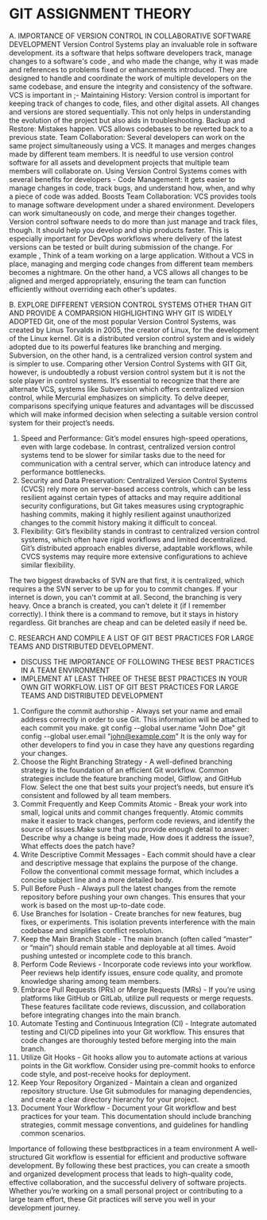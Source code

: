 # GIT ASSIGNMENT THEORY

A. IMPORTANCE OF VERSION CONTROL IN COLLABORATIVE SOFTWARE DEVELOPMENT
Version Control Systems play an invaluable role in software development.
its a software that helps software developers track, manage changes to a software's code , and who made the change, why it was made and references to problems fixed or enhancements introduced.
They are designed to handle and coordinate the work of multiple developers on the same codebase, and ensure the integrity and consistency of the software.
VCS is important in ;-
Maintaining History: Version control is important for keeping track of changes to code, files, and other digital assets. All changes and versions are stored sequentially. This not only helps in understanding the evolution of the project but also aids in troubleshooting.
Backup and Restore: Mistakes happen. VCS allows codebases to be reverted back to a previous state.
Team Collaboration: Several developers can work on the same project simultaneously using a VCS. It manages and merges changes made by different team members. It is needful to use version control software for all assets and development projects that multiple team members will collaborate on.
Using Version Control Systems comes with several benefits for developers -
Code Management: It gets easier to manage changes in code, track bugs, and understand how, when, and why a piece of code was added.
Boosts Team Collaboration: VCS provides tools to manage software development under a shared environment. Developers can work simultaneously on code, and merge their changes together.
Version control software needs to do more than just manage and track files, though. It should help you develop and ship products faster. This is especially important for DevOps workflows where delivery of the latest versions can be tested or built during submission of the change.
For example , Think of a team working on a large application. Without a VCS in place, managing and merging code changes from different team members becomes a nightmare. On the other hand, a VCS allows all changes to be aligned and merged appropriately, ensuring the team can function efficiently without overriding each other's updates.

B. EXPLORE DIFFERENT VERSION CONTROL SYSTEMS OTHER THAN GIT AND PROVIDE A COMPARSION HIGHLIGHTING WHY GIT IS WIDELY ADOPTED
Git, one of the most popular Version Control Systems, was created by Linus Torvalds in 2005, the creator of Linux, for the development of the Linux kernel.
Git is a distributed version control system and is widely adopted due to its powerful features like branching and merging. 
Subversion, on the other hand, is a centralized version control system and is simpler to use.
Comparing other Version Control Systems with GIT
Git, however, is undoubtedly a robust version control system but it is not the sole player in control systems. It’s essential to recognize that there are alternate VCS, systems like Subversion which offers centralized version control, while Mercurial emphasizes on simplicity. To delve deeper, comparisons specifying unique features and advantages will be discussed which will make informed decision when selecting a suitable version control system for their project’s needs.
1. Speed and Performance: Git’s model ensures high-speed operations, even with large codebase. In contrast, centralized version control systems tend to be slower for similar tasks due to the need for communication with a central server, which can introduce latency and performance bottlenecks.
2. Security and Data Preservation: Centralized Version Control Systems (CVCS) rely more on server-based access controls, which can be less resilient against certain types of attacks and may require additional security configurations, but Git takes measures using cryptographic hashing commits, making it highly resilient against unauthorized changes to the commit history making it difficult to conceal.
3. Flexibility: Git’s flexibility stands in contrast to centralized version control systems, which often have rigid workflows and limited decentralized. Git’s distributed approach enables diverse, adaptable workflows, while CVCS systems may require more extensive configurations to achieve similar flexibility.

The two biggest drawbacks of SVN are that first, it is centralized, which requires a the SVN server to be up for you to commit changes. If your internet is down, you can't commit at all. Second, the branching is very heavy. Once a branch is created, you can't delete it (if I remember correctly). I think there is a command to remove, but it stays in history regardless. Git branches are cheap and can be deleted easily if need be.



C. RESEARCH AND COMPILE A LIST OF GIT BEST PRACTICES FOR LARGE TEAMS AND DISTRIBUTED DEVELOPMENT.
- DISCUSS THE IMPORTANCE OF FOLLOWING THESE BEST PRACTICES IN A TEAM ENVIRONMENT
- IMPLEMENT AT LEAST THREE OF THESE BEST PRACTICES IN YOUR OWN GIT WORKFLOW.
LIST OF GIT BEST PRACTICES FOR LARGE TEAMS AND DISTRIBUTED DEVELOPMENT
1. Configure the commit authorship - Always set your name and email address correctly in order to use Git. This information will be attached to each commit you make.
git config --global user.name "John Doe"
git config --global user.email "john@example.com"
It is the only way for other developers to find you in case they have any questions regarding your changes.
2. Choose the Right Branching Strategy - A well-defined branching strategy is the foundation of an efficient Git workflow. Common strategies include the feature branching model, Gitflow, and GitHub Flow. Select the one that best suits your project’s needs, but ensure it’s consistent and followed by all team members.
3. Commit Frequently and Keep Commits Atomic - Break your work into small, logical units and commit changes frequently. Atomic commits make it easier to track changes, perform code reviews, and identify the source of issues.Make sure that you provide enough detail to answer: Describe why a change is being made, How does it address the issue?, What effects does the patch have?
4. Write Descriptive Commit Messages - Each commit should have a clear and descriptive message that explains the purpose of the change. Follow the conventional commit message format, which includes a concise subject line and a more detailed body.
5. Pull Before Push - Always pull the latest changes from the remote repository before pushing your own changes. This ensures that your work is based on the most up-to-date code.
6. Use Branches for Isolation - Create branches for new features, bug fixes, or experiments. This isolation prevents interference with the main codebase and simplifies conflict resolution.
7. Keep the Main Branch Stable - The main branch (often called “master” or “main”) should remain stable and deployable at all times. Avoid pushing untested or incomplete code to this branch.
8. Perform Code Reviews - Incorporate code reviews into your workflow. Peer reviews help identify issues, ensure code quality, and promote knowledge sharing among team members.
9. Embrace Pull Requests (PRs) or Merge Requests (MRs) - If you’re using platforms like GitHub or GitLab, utilize pull requests or merge requests. These features facilitate code reviews, discussion, and collaboration before integrating changes into the main branch.
10. Automate Testing and Continuous Integration (CI) - Integrate automated testing and CI/CD pipelines into your Git workflow. This ensures that code changes are thoroughly tested before merging into the main branch.
11. Utilize Git Hooks - Git hooks allow you to automate actions at various points in the Git workflow. Consider using pre-commit hooks to enforce code style, and post-receive hooks for deployment.
12. Keep Your Repository Organized - Maintain a clean and organized repository structure. Use Git submodules for managing dependencies, and create a clear directory hierarchy for your project.
13. Document Your Workflow - Document your Git workflow and best practices for your team. This documentation should include branching strategies, commit message conventions, and guidelines for handling common scenarios.

Importance of following these bestbpractices in a team environment
A well-structured Git workflow is essential for efficient and productive software development. By following these best practices, you can create a smooth and organized development process that leads to high-quality code, effective collaboration, and the successful delivery of software projects. Whether you’re working on a small personal project or contributing to a large team effort, these Git practices will serve you well in your development journey.

